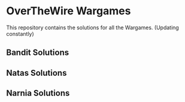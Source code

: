 # OverTheWire Wargames
This repository contains the solutions for all the Wargames. (Updating constantly)

## Bandit Solutions
## Natas Solutions
## Narnia Solutions

